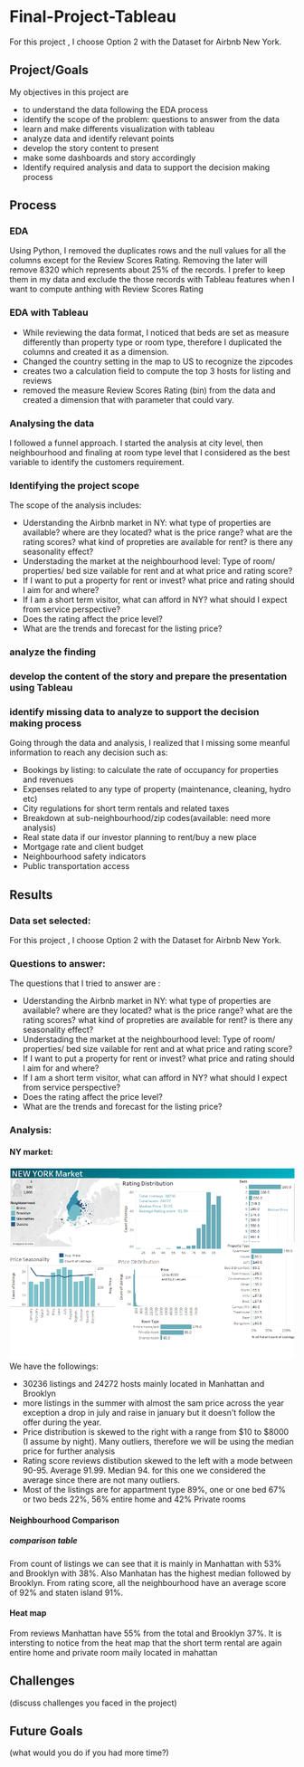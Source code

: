 # Final-Project-Tableau
For this project , I choose Option 2 with the Dataset for Airbnb New York.
## Project/Goals
My objectives in this project are
- to understand the data following the EDA process
- identify the scope of the problem: questions to answer from the data
- learn and make differents visualization with tableau
- analyze data and identify relevant points
- develop the story content to present 
- make some dashboards and story accordingly
- Identify required analysis and data to support the decision making process
## Process
### EDA
 Using Python, I removed the duplicates rows and the null values for all the columns except for the Review Scores Rating. Removing the later will remove 8320 which represents about 25% of the records. I prefer to keep them in my data and exclude the those records with Tableau features when I want to compute anthing with Review Scores Rating
### EDA with Tableau
- While reviewing the data format, I noticed that beds are set as measure differently than property type or room type, therefore I duplicated the columns and created it as a dimension.
- Changed the country setting in the map to US to recognize the zipcodes
- creates two a calculation field to compute the top 3 hosts for listing and reviews
- removed the measure Review Scores Rating (bin) from the data and created a dimension that with parameter that could vary.
### Analysing the data
I followed a funnel approach. I started the analysis at city level, then neighbourhood and finaling at room type level that I considered as the best variable to identify the customers requirement.
### Identifying the project scope
The scope of the analysis includes:
- Uderstanding the Airbnb market in NY: what type of properties are available? where are they located? what is the price range? what are the rating scores? what kind of propreties are available for rent? is there any seasonality effect?
- Understading the market at the neighbourhood level: Type of room/ properties/ bed size vailable for rent and at what price and rating score?
- If I want to put a property for rent or invest? what price and rating should I aim for and where?
- If I am a short term visitor, what can afford in NY? what should I expect from service perspective?
- Does the rating affect the price level?
- What are the trends and forecast for the listing price?

### analyze the finding
### develop the content of the story and prepare the presentation using Tableau
### identify missing data to analyze to support the decision making process
Going through the data and analysis, I realized that I missing some meanful information to reach any decision such as:
- Bookings by listing: to calculate the rate of occupancy for properties and
revenues
- Expenses related to any type of property (maintenance, cleaning, hydro etc)
- City regulations for short term rentals and related taxes
- Breakdown at sub-neighbourhood/zip codes(available: need more analysis)
- Real state data if our investor planning to rent/buy a new place
- Mortgage rate and client budget
- Neighbourhood safety indicators
- Public transportation access

## Results
### Data set selected:
For this project , I choose Option 2 with the Dataset for Airbnb New York.
### Questions to answer:
The questions that I tried to answer are :
- Uderstanding the Airbnb market in NY: what type of properties are available? where are they located? what is the price range? what are the rating scores? what kind of propreties are available for rent? is there any seasonality effect?
- Understading the market at the neighbourhood level: Type of room/ properties/ bed size vailable for rent and at what price and rating score?
- If I want to put a property for rent or invest? what price and rating should I aim for and where?
- If I am a short term visitor, what can afford in NY? what should I expect from service perspective?
- Does the rating affect the price level?
- What are the trends and forecast for the listing price?
### Analysis:
#### NY market:

![New York Market](NewyorkMarket.png)
We have the followings:
- 30236 listings and 24272 hosts mainly located in Manhattan and Brooklyn
- more listings in the summer with almost the sam price across the year exception a drop in july and raise in january but it doesn't follow the offer during the year.
- Price distribution is skewed to the right with a range from $10 to $8000 (I assume by night). Many outliers, therefore we will be using the median price for further analysis
- Rating score reviews distibution skewed to the left with a mode between 90-95. Average 91.99. Median 94. for this one we considered the average since there are not many outliers.
- Most of the listings are for appartment type 89%, one or one bed 67% or two beds 22%, 56% entire home and 42% Private rooms

#### Neighbourhood Comparison
##### comparison table
From count of listings we can see that it is mainly in Manhattan with 53% and Brooklyn with 38%. Also Manhatan has the highest median followed by Brooklyn. From rating score, all the neighbourhood have an average score of 92% and staten island 91%.
#### Heat map
From reviews Manhattan have 55% from the total and Brooklyn 37%.
It is intersting to notice from the heat map that the short term rental are again entire home and private room maily located in mahattan 





## Challenges 
(discuss challenges you faced in the project)

## Future Goals
(what would you do if you had more time?)

